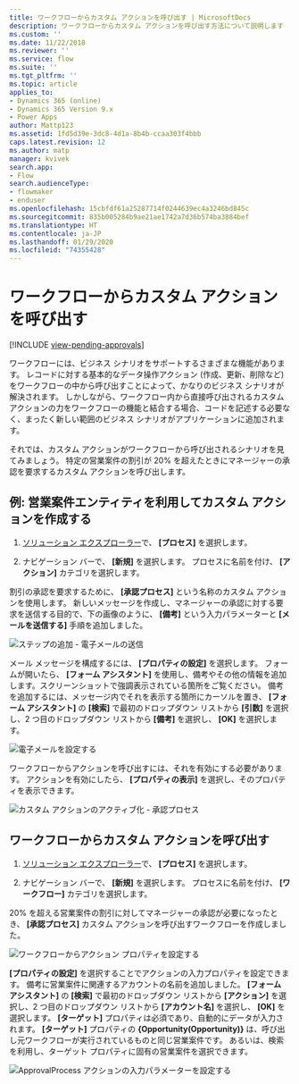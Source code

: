```yaml
---
title: ワークフローからカスタム アクションを呼び出す | MicrosoftDocs
description: ワークフローからカスタム アクションを呼び出す方法について説明します
ms.custom: ''
ms.date: 11/22/2018
ms.reviewer: ''
ms.service: flow
ms.suite: ''
ms.tgt_pltfrm: ''
ms.topic: article
applies_to:
- Dynamics 365 (online)
- Dynamics 365 Version 9.x
- Power Apps
author: Mattp123
ms.assetid: 1fd5d39e-3dc8-4d1a-8b4b-ccaa303f4bbb
caps.latest.revision: 12
ms.author: matp
manager: kvivek
search.app:
- Flow
search.audienceType:
- flowmaker
- enduser
ms.openlocfilehash: 15cbfdf61a25287714f0244639ec4a3246bd845c
ms.sourcegitcommit: 835b005284b9ae21ae1742a7d36b574ba3884bef
ms.translationtype: HT
ms.contentlocale: ja-JP
ms.lasthandoff: 01/29/2020
ms.locfileid: "74355428"
---
```

# <a name="invoke-custom-actions-from-a-workflow"></a>ワークフローからカスタム アクションを呼び出す
[!INCLUDE [view-pending-approvals](includes/cc-rebrand.md)]

ワークフローには、ビジネス シナリオをサポートするさまざまな機能があります。 レコードに対する基本的なデータ操作アクション (作成、更新、削除など) をワークフローの中から呼び出すことによって、かなりのビジネス シナリオが解決されます。 しかしながら、ワークフロー内から直接呼び出されるカスタム アクションの力をワークフローの機能と結合する場合、コードを記述する必要なく、まったく新しい範囲のビジネス シナリオがアプリケーションに追加されます。  
  
 それでは、カスタム アクションがワークフローから呼び出されるシナリオを見てみましょう。 特定の営業案件の割引が 20% を超えたときにマネージャーの承認を要求するカスタム アクションを呼び出します。  
  
<a name="action"></a>   
## <a name="example-create-a-custom-action-using-the-opportunity-entity"></a>例: 営業案件エンティティを利用してカスタム アクションを作成する
  
1. [ソリューション エクスプローラー](/powerapps/maker/model-driven-apps/advanced-navigation#solution-explorer)で、 **[プロセス]** を選択します。  
  
2.  ナビゲーション バーで、 **[新規]** を選択します。 プロセスに名前を付け、 **[アクション]** カテゴリを選択します。  
  
 割引の承認を要求するために、 **[承認プロセス]** という名称のカスタム アクションを使用します。 新しいメッセージを作成し、マネージャーの承認に対する要求を送信する目的で、下の画像のように、 **[備考]** という入力パラメーターと **[メールを送信する]** 手順を追加しました。  
  
 ![ステップの追加 &#45; 電子メールの送信](media/enable-custom-action-approval-proces-sadd-email.png "ステップの追加 - 電子メールの送信")  
  
 メール メッセージを構成するには、 **[プロパティの設定]** を選択します。 フォームが開いたら、 **[フォーム アシスタント]** を使用し、備考やその他の情報を追加します。スクリーンショットで強調表示されている箇所をご覧ください。 備考を追加するには、メッセージ内でそれを表示する箇所にカーソルを置き、 **[フォーム アシスタント]** の **[検索]** で最初のドロップダウン リストから **[引数]** を選択し、2 つ目のドロップダウン リストから **[備考]** を選択し、 **[OK]** を選択します。  
  
 ![電子メールを設定する](media/enable-custom-action-approval-process-setup-email.png "電子メールを設定する")  
  
 ワークフローからアクションを呼び出すには、それを有効にする必要があります。 アクションを有効にしたら、 **[プロパティの表示]** を選択し、そのプロパティを表示できます。  
  
 ![カスタム アクションのアクティブ化 &#45; 承認プロセス](media/enable-custom-action-approval-process-activate-action.png "カスタム アクションのアクティブ化 - 承認プロセス")  
  
<a name="workflow"></a>   
## <a name="invoke-a-custom-action-from-a-workflow"></a>ワークフローからカスタム アクションを呼び出す  
  
1. [ソリューション エクスプローラー](/powerapps/maker/model-driven-apps/advanced-navigation#solution-explorer)で、 **[プロセス]** を選択します。   
  
2.  ナビゲーション バーで、 **[新規]** を選択します。 プロセスに名前を付け、 **[ワークフロー]** カテゴリを選択します。  
  
 20% を超える営業案件の割引に対してマネージャーの承認が必要になったとき、 **[承認プロセス]** カスタム アクションを呼び出すワークフローを作成しました。  
  
 ![ワークフローからアクション プロパティを設定する](media/enable-custom-action-from-workflow.png "ワークフローからアクション プロパティを設定する")  
  
 **[プロパティの設定]** を選択することでアクションの入力プロパティを設定できます。 備考に営業案件に関連するアカウントの名前を追加しました。 **[フォーム アシスタント]** の **[検索]** で最初のドロップダウン リストから **[アクション]** を選択し、2 つ目のドロップダウン リストから **[アカウント名]** を選択し、 **[OK]** を選択します。 **[ターゲット]** プロパティは必須であり、自動的にデータが入力されます。 **[ターゲット]** プロパティの **{Opportunity(Opportunity)}** は、呼び出し元ワークフローが実行されているものと同じ営業案件です。 あるいは、検索を利用し、ターゲット プロパティに固有の営業案件を選択できます。  
  
 ![ApprovalProcess アクションの入力パラメーターを設定する](media/enable-customaction-workflow-set-properties.png "ApprovalProcess アクションの入力パラメーターを設定する")  
  



